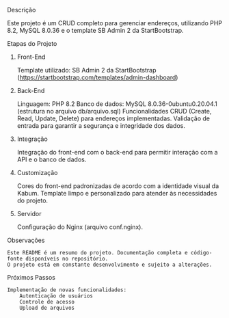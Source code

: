 Descrição

Este projeto é um CRUD completo para gerenciar endereços, utilizando PHP 8.2, MySQL 8.0.36 e o template SB Admin 2 da StartBootstrap.

Etapas do Projeto

1. Front-End

    Template utilizado: SB Admin 2 da StartBootstrap (https://startbootstrap.com/templates/admin-dashboard)

2. Back-End

    Linguagem: PHP 8.2
    Banco de dados: MySQL 8.0.36-0ubuntu0.20.04.1 (estrutura no arquivo db/arquivo.sql)
    Funcionalidades CRUD (Create, Read, Update, Delete) para endereços implementadas.
    Validação de entrada para garantir a segurança e integridade dos dados.

3. Integração

    Integração do front-end com o back-end para permitir interação com a API e o banco de dados.

4. Customização

    Cores do front-end padronizadas de acordo com a identidade visual da Kabum.
    Template limpo e personalizado para atender às necessidades do projeto.

5. Servidor

    Configuração do Nginx (arquivo conf.nginx).

Observações

    Este README é um resumo do projeto. Documentação completa e código-fonte disponíveis no repositório.
    O projeto está em constante desenvolvimento e sujeito a alterações.

Próximos Passos

    Implementação de novas funcionalidades:
        Autenticação de usuários
        Controle de acesso
        Upload de arquivos

